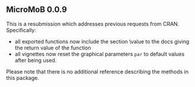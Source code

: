 ## MicroMoB 0.0.9

This is a resubmission which addresses previous requests from CRAN. Specifically:

  * all exported functions now include the section \value to the docs giving the
  return value of the function
  * all vignettes now reset the graphical parameters `par` to default values after
  being used.

Please note that there is no additional reference describing the methods in this
package.
